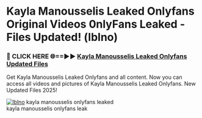 # Kayla Manousselis Leaked Onlyfans Original Videos 0nlyFans Leaked - Files Updated! (lblno)

<h3>🔴 CLICK HERE 🌐==►► <a href="https://tinyurl.com/4seja8ks" rel="nofollow">Kayla Manousselis Leaked Onlyfans Updated Files</a></h3>

Get Kayla Manousselis Leaked Onlyfans and all content. Now you can access all videos and pictures of Kayla Manousselis Leaked Onlyfans. New Updated Files 2025!

[![lblno](https://i.imgur.com/EWjZXRe.gif)](https://tinyurl.com/4seja8ks)
kayla manousselis onlyfans leaked<br>
kayla manousselis onlyfans leak